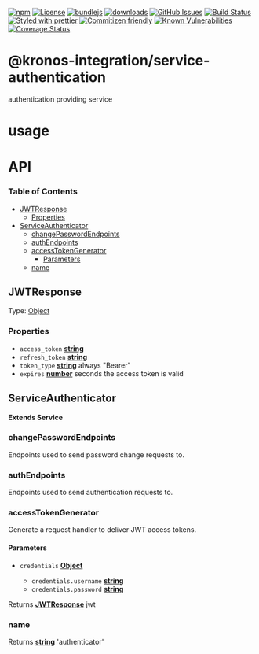 [![npm](https://img.shields.io/npm/v/@kronos-integration/service-authenticator.svg)](https://www.npmjs.com/package/@kronos-integration/service-authenticator)
[![License](https://img.shields.io/badge/License-BSD%203--Clause-blue.svg)](https://opensource.org/licenses/BSD-3-Clause)
[![bundlejs](https://deno.bundlejs.com/?q=@kronos-integration/service-authenticator\&badge=detailed)](https://bundlejs.com/?q=@kronos-integration/service-authenticator)
[![downloads](http://img.shields.io/npm/dm/@kronos-integration/service-authenticator.svg?style=flat-square)](https://npmjs.org/package/@kronos-integration/service-authenticator)
[![GitHub Issues](https://img.shields.io/github/issues/Kronos-Integration/service-authenticator.svg?style=flat-square)](https://github.com/Kronos-Integration/service-authenticator/issues)
[![Build Status](https://img.shields.io/endpoint.svg?url=https%3A%2F%2Factions-badge.atrox.dev%2FKronos-Integration%2Fservice-authenticator%2Fbadge\&style=flat)](https://actions-badge.atrox.dev/Kronos-Integration/service-authenticator/goto)
[![Styled with prettier](https://img.shields.io/badge/styled_with-prettier-ff69b4.svg)](https://github.com/prettier/prettier)
[![Commitizen friendly](https://img.shields.io/badge/commitizen-friendly-brightgreen.svg)](http://commitizen.github.io/cz-cli/)
[![Known Vulnerabilities](https://snyk.io/test/github/Kronos-Integration/service-authenticator/badge.svg)](https://snyk.io/test/github/Kronos-Integration/service-authenticator)
[![Coverage Status](https://coveralls.io/repos/Kronos-Integration/service-authenticator/badge.svg)](https://coveralls.io/github/Kronos-Integration/service-authenticator)

# @kronos-integration/service-authentication

authentication providing service

# usage

# API

<!-- Generated by documentation.js. Update this documentation by updating the source code. -->

### Table of Contents

*   [JWTResponse](#jwtresponse)
    *   [Properties](#properties)
*   [ServiceAuthenticator](#serviceauthenticator)
    *   [changePasswordEndpoints](#changepasswordendpoints)
    *   [authEndpoints](#authendpoints)
    *   [accessTokenGenerator](#accesstokengenerator)
        *   [Parameters](#parameters)
    *   [name](#name)

## JWTResponse

Type: [Object](https://developer.mozilla.org/docs/Web/JavaScript/Reference/Global_Objects/Object)

### Properties

*   `access_token` **[string](https://developer.mozilla.org/docs/Web/JavaScript/Reference/Global_Objects/String)**&#x20;
*   `refresh_token` **[string](https://developer.mozilla.org/docs/Web/JavaScript/Reference/Global_Objects/String)**&#x20;
*   `token_type` **[string](https://developer.mozilla.org/docs/Web/JavaScript/Reference/Global_Objects/String)** always "Bearer"
*   `expires` **[number](https://developer.mozilla.org/docs/Web/JavaScript/Reference/Global_Objects/Number)** seconds the access token is valid

## ServiceAuthenticator

**Extends Service**

### changePasswordEndpoints

Endpoints used to send password change requests to.

### authEndpoints

Endpoints used to send authentication requests to.

### accessTokenGenerator

Generate a request handler to deliver JWT access tokens.

#### Parameters

*   `credentials` **[Object](https://developer.mozilla.org/docs/Web/JavaScript/Reference/Global_Objects/Object)**&#x20;

    *   `credentials.username` **[string](https://developer.mozilla.org/docs/Web/JavaScript/Reference/Global_Objects/String)**&#x20;
    *   `credentials.password` **[string](https://developer.mozilla.org/docs/Web/JavaScript/Reference/Global_Objects/String)**&#x20;

Returns **[JWTResponse](#jwtresponse)** jwt

### name

Returns **[string](https://developer.mozilla.org/docs/Web/JavaScript/Reference/Global_Objects/String)** 'authenticator'
